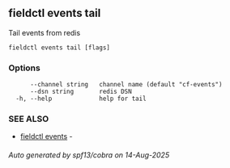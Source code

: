 ## fieldctl events tail

Tail events from redis

```
fieldctl events tail [flags]
```

### Options

```
      --channel string   channel name (default "cf-events")
      --dsn string       redis DSN
  -h, --help             help for tail
```

### SEE ALSO

* [fieldctl events](fieldctl_events.md)	 - 

###### Auto generated by spf13/cobra on 14-Aug-2025
